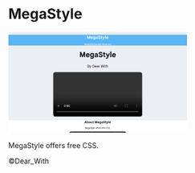 # MegaStyle
<img src="BlueStylish.png">
<p>
  MegaStyle offers free CSS.
</p>
<p>&copy;Dear_With</p>
